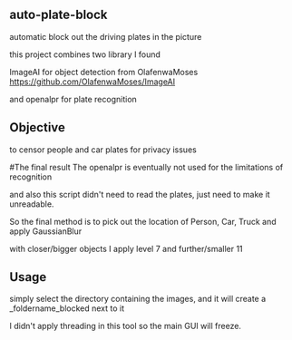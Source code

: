 ## auto-plate-block
automatic block out the driving plates in the picture

this project combines two library I found

ImageAI for object detection from OlafenwaMoses
https://github.com/OlafenwaMoses/ImageAI

and openalpr for plate recognition

## Objective
to censor people and car plates for privacy issues

#The final result
The openalpr is eventually not used for the limitations of recognition

and also this script didn't need to read the plates, just need to make it unreadable.

So the final method is to pick out the location of Person, Car, Truck and apply GaussianBlur 

with closer/bigger objects I apply level 7 and further/smaller 11

## Usage
simply select the directory containing the images, and it will create a _foldername_blocked next to it

I didn't apply threading in this tool so the main GUI will freeze.
